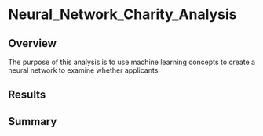# Neural_Network_Charity_Analysis

## Overview

The purpose of this analysis is to use machine learning concepts to create a neural network to examine whether applicants 

## Results

## Summary
